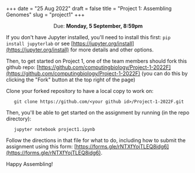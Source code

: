 +++
date = "25 Aug 2022"
draft = false
title = "Project 1: Assembling Genomes"
slug = "project1"
+++

<center>Due: <b>Monday, 5 September, 8:59pm</b></center> 

If you don't have Jupyter installed, you'll need to install this first: `pip install jupyterlab` or see [https://jupyter.org/install](https://jupyter.org/install) for more details and other options.

Then, to get started on Project 1, one of the team members should fork this github repo: [https://github.com/computingbiology/Project-1-2022F](https://github.com/computingbiology/Project-1-2022F)
(you can do this by clicking the "Fork" button at the top right of the page)

Clone your forked repository to have a local copy to work on:
```
   git clone https://github.com/<your github id>/Project-1-2022F.git
```

Then, you'll be able to get started on the assignment by running (in the repo directory):
```
   jupyter notebook project1.ipynb
```   

Follow the directions in that file for what to do, including how to submit the assignment using this form: 
[https://forms.gle/rNTXfYojTLEQ8idg6](https://forms.gle/rNTXfYojTLEQ8idg6).

Happy Assembling!